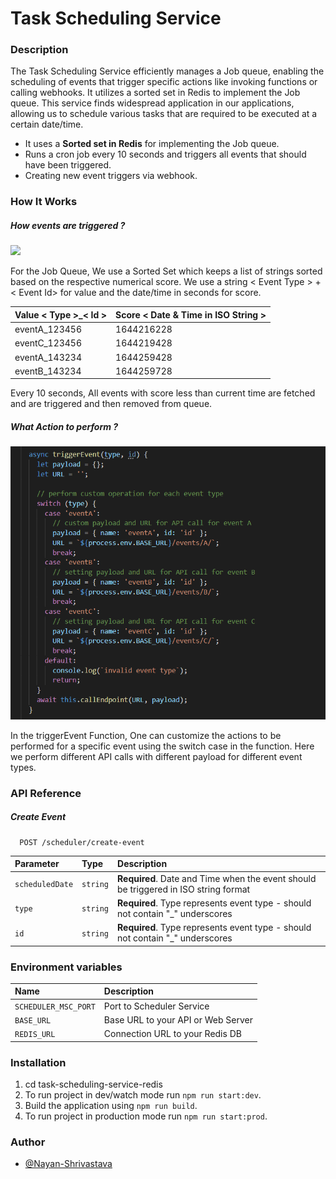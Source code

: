 # Task Scheduling Service

### Description

The Task Scheduling Service efficiently manages a Job queue, enabling the scheduling of events that trigger specific actions like invoking functions or calling webhooks. It utilizes a sorted set in Redis to implement the Job queue. This service finds widespread application in our applications, allowing us to schedule various tasks that are required to be executed at a certain date/time.

- It uses a **Sorted set in Redis** for implementing the Job queue.
- Runs a cron job every 10 seconds and triggers all events that should have been triggered.
- Creating new event triggers via webhook.

### How It Works

##### How events are triggered ?

![](hhttps://github.com/Nayan-Shrivastava/task-scheduling-service-redis/blob/master/images/event_trigger.png)

For the Job Queue, We use a Sorted Set which keeps a list of strings sorted based on the respective numerical score. We use a string < Event Type > + < Event Id> for value and the date/time in seconds for score.

| Value < Type >\_< Id > | Score < Date & Time in ISO String > |
| :--------------------- | :---------------------------------- |
| eventA_123456          | 1644216228                          |
| eventC_123456          | 1644219428                          |
| eventA_143234          | 1644259428                          |
| eventB_143234          | 1644259728                          |

Every 10 seconds, All events with score less than current time are fetched and are triggered and then removed from queue.

##### What Action to perform ?

![](https://github.com/Nayan-Shrivastava/task-scheduling-service-redis/blob/master/images/action_perform.png)

In the triggerEvent Function, One can customize the actions to be performed for a specific event using the switch case in the function. Here we perform different API calls with different payload for different event types.

### API Reference

##### Create Event

```http
  POST /scheduler/create-event
```

| Parameter       | Type     | Description                                                                         |
| :-------------- | :------- | :---------------------------------------------------------------------------------- |
| `scheduledDate` | `string` | **Required**. Date and Time when the event should be triggered in ISO string format |
| `type`          | `string` | **Required**. Type represents event type - should not contain "\_" underscores      |
| `id`            | `string` | **Required**. Type represents event type - should not contain "\_" underscores      |

### Environment variables

| Name                 | Description                        |
| :------------------- | :--------------------------------- |
| `SCHEDULER_MSC_PORT` | Port to Scheduler Service          |
| `BASE_URL`           | Base URL to your API or Web Server |
| `REDIS_URL`          | Connection URL to your Redis DB    |

### Installation

1. cd task-scheduling-service-redis
2. To run project in dev/watch mode run `npm run start:dev`.
3. Build the application using `npm run build`.
4. To run project in production mode run `npm run start:prod`.

### Author

- [@Nayan-Shrivastava](https://github.com/Nayan-Shrivastava)

